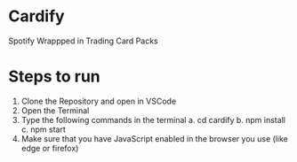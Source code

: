 # Cardify
 Spotify Wrappped in Trading Card Packs

# Steps to run
1. Clone the Repository and open in VSCode
2. Open the Terminal
3. Type the following commands in the terminal
 a. cd cardify
 b. npm install
 c. npm start
4. Make sure that you have JavaScript enabled in the browser you use (like edge or firefox)